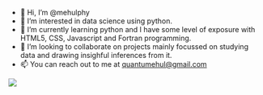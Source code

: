 - 👋 Hi, I’m @mehulphy
- 👀 I’m interested in data science using python.
- 🌱 I’m currently learning python and I have some level of exposure with HTML5, CSS, Javascript and Fortran programming.
- 💞️ I’m looking to collaborate on projects mainly focussed on studying data and drawing insighful inferences from it.
- 📫 You can reach out to me at quantumehul@gmail.com

<img align="center" src="https://github-readme-stats.vercel.app/api/<CARD_TYPE>/?username=<USERNAME>&theme=<THEME_NAME>" />


<!---
mehulphy/mehulphy is a ✨ special ✨ repository because its `README.md` (this file) appears on your GitHub profile.
You can click the Preview link to take a look at your changes.
--->
